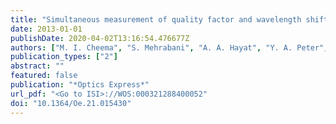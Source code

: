 ```yaml
---
title: "Simultaneous measurement of quality factor and wavelength shift by phase shift microcavity ring down spectroscopy (vol 20, pg 9090, 2012)"
date: 2013-01-01
publishDate: 2020-04-02T13:16:54.476677Z
authors: ["M. I. Cheema", "S. Mehrabani", "A. A. Hayat", "Y. A. Peter", "A. M. Armani", "A. G. Kirk"]
publication_types: ["2"]
abstract: ""
featured: false
publication: "*Optics Express*"
url_pdf: "<Go to ISI>://WOS:000321288400052"
doi: "10.1364/Oe.21.015430"
---
```


